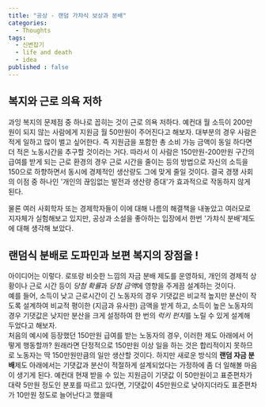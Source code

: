 ```yaml
---
title: "공상 - 랜덤 가챠식 보상과 분배"
categories:
  - Thoughts
tags:
  - 신변잡기
  - life and death
  - idea
published : false
---
```


## 복지와 근로 의욕 저하

과잉 복지의 문제점 중 하나로 꼽히는 것이 근로 의욕 저하다. 예컨대 월 소득이 200만원이 되지 않는 사람에게 지원금 월 50만원이 주어진다고 해보자. 대부분의 경우 사람은 적게 일하고 많이 벌고 싶어한다. 즉 지원금을 포함한 총 소비 가능 금액이 동일 하다면 더 적은 노동시간을 추구할 것이라는 거다. 따라서 이 사람은 150만원-200만원 구간의 급여를 받게 되는 근로 환경의 경우 근로 시간을 줄이는 등의 방법으로 자신의 소득을 150으로 하향하면서 동시에 경제적인 생산량도 그에 맞게 줄일 것이다. 결국 경쟁 사회의 이점 중 하나인 '개인의 끊임없는 발전과 생산량 증대'가 효과적으로 작동하지 않게 된다.

물론 여러 사회학자 또는 경제학자들이 이에 대해 나름의 해결책을 내놓았고 여러모로 지자체가 실험해보고 있지만, 공상과 소설을 좋아하는 입장에서 한번 '가챠식 분배'제도에 대해 생각해 보았다.

## 랜덤식 분배로 도파민과 보편 복지의 장점을 !

아이디어는 이렇다. 로또랑 비슷한 느낌의 자금 분배 제도를 운영하되, 개인의 경제적 상황이나 근로 시간 등이 *당첨 확률*과 *당첨 금액*에 영향을 주게끔 설계하는 것이다.  
예를 들어, 소득이 낮고 근로시간이 긴 노동자의 경우 기댓값은 비교적 높지만 분산이 작도록 설계하여 비교적 평이한 (지금과 유사한) 금액을 받게 하고, 소득이 높은 노동자의 경우 기댓값은 낮지만 분산을 크게 설정하여 한 번의 *럭키 펀치*를 노릴 수 있게 설계해 두었다고 해보자.  
처음의 예시에 등장했던 150만원 급여를 받는 노동자의 경우, 이러한 제도 아래에서 어떻게 행동할까? 원래라면 단정적으로 150만원 이상 일을 하는 것은 합리적이지 못하므로 노동자는 딱 150만원만큼의 일만 생산할 것이다. 하지만 새로운 방식의 **랜덤 자금 분배**제도 아래에서는 기댓값과 분산이 적절하게 설계되었다는 가정하에 좀 더 일해볼 마음이 생기게 된다. 예컨대 현재 받을 수 있는 지원금이 기댓값 이 50만원이고 표준편차가 대략 5만원 정도인 분포를 따르고 있다면, 기댓값이 45만원으로 낮아지더라도 표준편차가 10만원 정도로 늘어난다고 했을때 
